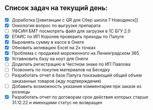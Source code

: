 ## Список задач на текущий день:
- [x] Доработка [[квитанции с QR для Сбер школа 7 Новодинск]]
- [x] Онкология вопрос по выгрузке препарата
- [ ] УФСИН БМТ посмотреть файл для загрузки в 1С БГУ 2.0
- [x] ЕГАИС по ИП Королев проверить приходы по Палуге
- [x] Выровнять сумму в кассе в Онеге
- [x] Обновить активацию Excel на 2х точках
- [x] Проблема с продажей мороженного на Ленинградском 365
- [x] Уставновить базу на ноут для Онеги
- [ ] Доделать регистрацию в Честном знаке по ИП Павлова
- [ ] Позвонить по покупке материалов на Беседку
- [ ] Разработать отчет в базе Палуга показывющий общий объем заказанных товаров (жду подтверждения)
- [ ] Добавить возможность указания комментария при заказе из розницы
- [x] Разработать отчет по договорам срок действия которых старше 31.12.22 и имеющими статус не возвращен